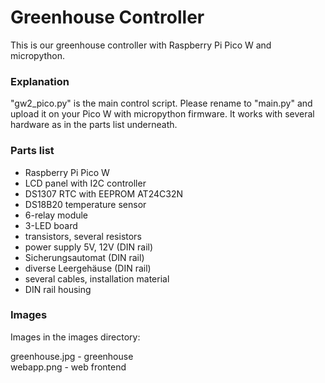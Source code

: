 # Greenhouse Controller

This is our greenhouse controller with Raspberry Pi Pico W and micropython.

### Explanation
"gw2_pico.py" is the main control script. Please rename to "main.py" and upload it on your Pico W with micropython firmware.
It works with several hardware as in the parts list underneath.

### Parts list

- Raspberry Pi Pico W
- LCD panel with I2C controller
- DS1307 RTC with EEPROM AT24C32N
- DS18B20 temperature sensor
- 6-relay module
- 3-LED board
- transistors, several resistors
- power supply 5V, 12V (DIN rail)
- Sicherungsautomat (DIN rail)
- diverse Leergehäuse (DIN rail)
- several cables, installation material 
- DIN rail housing

### Images
Images in the images directory:

greenhouse.jpg     - greenhouse <br>
webapp.png         - web frontend <br>
